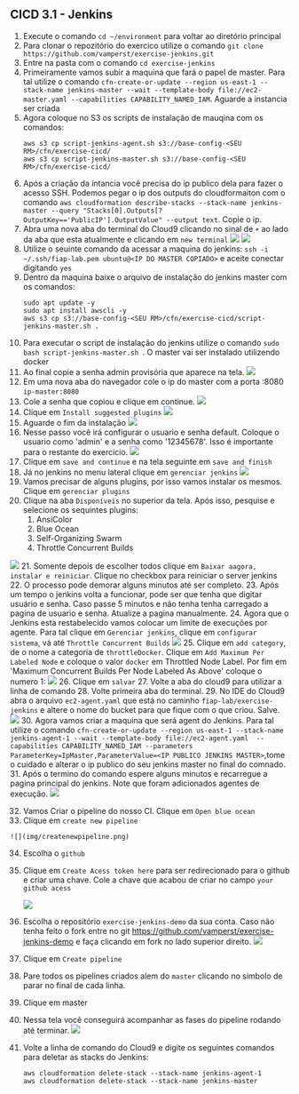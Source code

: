 ## CICD 3.1 - Jenkins

1. Execute o comando `cd ~/environment` para voltar ao diretório principal
2. Para clonar o repozitório do exercico utilize o comando `git clone https://github.com/vamperst/exercise-jenkins.git`
3. Entre na pasta com o comando `cd exercise-jenkins`
4. Primeiramente vamos subir a maquina que fará o papel de master. Para tal utilize o comando `cfn-create-or-update --region us-east-1 --stack-name jenkins-master --wait --template-body file://ec2-master.yaml --capabilities CAPABILITY_NAMED_IAM`. Aguarde a instancia ser criada
5. Agora coloque no S3 os scripts de instalação de mauqina com os comandos:
    ```
    aws s3 cp script-jenkins-agent.sh s3://base-config-<SEU RM>/cfn/exercise-cicd/
    aws s3 cp script-jenkins-master.sh s3://base-config-<SEU RM>/cfn/exercise-cicd/
    ```
6. Após a criação da intancia você precisa do ip publico dela para fazer o acesso SSH. Podemos pegar o ip dos outputs do cloudformaiton com o comando `aws cloudformation describe-stacks --stack-name jenkins-master --query "Stacks[0].Outputs[?OutputKey=='PublicIP'].OutputValue" --output text`. Copie o ip.
7. Abra uma nova aba do terminal do Cloud9 clicando no sinal de `+` ao lado da aba que esta atualmente e clicando em `new terminal`
   ![](img/novabaterminal.png)
   ![](img/clicknewterinal.png)
8. Utilize o seuinte comando da acessar a maquina do jenkins: `ssh -i ~/.ssh/fiap-lab.pem ubuntu@<IP DO MASTER COPIADO>` e aceite conectar digitando `yes`
9.  Dentro da maquina baixe o arquivo de instalação do jenkins master com os comandos:
    ```
    sudo apt update -y
    sudo apt install awscli -y
    aws s3 cp s3://base-config-<SEU RM>/cfn/exercise-cicd/script-jenkins-master.sh .
    ```
10. Para executar o script de instalação do jenkins utilize o comando `sudo bash script-jenkins-master.sh `. O master vai ser instalado utilizendo docker
11. Ao final copie a senha admin provisória que aparece na tela.
    ![](img/firstpassjenkins.png)
12. Em uma nova aba do navegador cole o ip do master com a porta :8080 `ip-master:8080`
13. Cole a senha que copiou e clique em continue.
    ![](img/firstpagejenkins.png)
14. Clique em `Install suggested plugins`
    ![](img/installsugested.png)
15. Aguarde o fim da instalação
    ![](img/instalationinitialplugins.png)
16. Nesse passo você irá configurar o usuario e senha default. Coloque o usuario como 'admin' e a senha como '12345678'. Isso é importante para o restante do exercicio.
    ![](img/adminpwd.png)
17. Clique em `save and continue` e na tela seguinte em `save and finish`
18. Já no jenkins no menu lateral clique em `gerenciar jenkins`
    ![](img/manageJenkins.png)
19. Vamos precisar de alguns plugins, por isso vamos instalar os mesmos. Clique em `gerenciar plugins`
20. Clique na aba `Disponíveis` no superior da tela. Após isso, pesquise e selecione os sequintes plugins:
    1.  AnsiColor
    2.  Blue Ocean
    3.  Self-Organizing Swarm 
    4.  Throttle Concurrent Builds

![](img/selectplugins.png)
21. Somente depois de escolher todos clique em `Baixar aagora, instalar e reiniciar`. Clique no checkbox para reiniciar o server jenkins
22. O processo pode demorar alguns minutos até ser completo.
23. Após um tempo o jenkins volta a funcionar, pode ser que tenha que digitar usuário e senha. Caso passe 5 minutos e não tenha tenha carregado a pagina de usuario e senha. Atualize a pagina manualmente.
24. Agora que o Jenkins esta restabelecido vamos colocar um limite de execuções por agente. Para tal clique em `Gerenciar jenkins`, clique em `configurar sistema`, vá até `Throttle Concurrent Builds`
    ![](img/ThrottleConcurrentBuilds.png)
25. Clique em `add category`, de o nome a categoria de `throttleDocker`. Clique em `Add Maximum Per Labeled Node` e coloque o valor `docker` em Throttled Node Label. Por fim em 'Maximum Concurrent Builds Per Node Labeled As Above' coloque o numero 1:
    ![](img/labeledThrottleCategory.png)
26. Clique em `salvar`
27. Volte a aba do cloud9 para utilizar a linha de comando
28. Volte primeira aba do terminal.
29. No IDE do Cloud9 abra o arquivo `ec2-agent.yaml` que está no caminho `fiap-lab/exercise-jenkins` e altere o nome do bucket para que fique com o que criou. Salve.
    ![](img/chagebucketagent.png)
30. Agora vamos criar a maquina que será agent do Jenkins. Para tal utilize o comando `cfn-create-or-update --region us-east-1 --stack-name jenkins-agent-1 --wait --template-body file://ec2-agent.yaml  --capabilities CAPABILITY_NAMED_IAM --parameters ParameterKey=IpMaster,ParameterValue=<IP PUBLICO JENKINS MASTER>`,tome o cuidado e alterar o ip publico do seu jenkins master no final do comnado.
31. Após o termino do comando espere alguns minutos e recarregue a pagina principal do jenkins. Note que foram adicionados agentes de execução.
    ![](img/executorBuilds.png)

32.  Vamos Criar o pipeline do nosso CI. Clique em `Open blue ocean`
33.  Clique em `create new pipeline`
    
    ![](img/createnewpipeline.png)

34. Escolha o `github`
35. Clique em `Create Acess token here` para ser redirecionado para o github e criar uma chave. Cole a chave que acabou de criar no campo `your github acess`
    
    ![](img/accesstokengenerate.png)
36. Escolha o repositório `exercise-jenkins-demo` da sua conta. Caso não tenha feito o fork entre no git <https://github.com/vamperst/exercise-jenkins-demo> e faça clicando em fork no lado superior direito.
    ![](img/chooserepo.png)
37. Clique em `Create pipeline`
38. Pare todos os pipelines criados alem do `master` clicando no simbolo de parar no final de cada linha.
39. Clique em master
40. Nessa tela você conseguirá acompanhar as fases do pipeline rodando até terminar.
    ![](img/masterOk.png)

41. Volte a linha de comando do Cloud9 e digite os seguintes comandos para deletar as stacks do Jenkins:
    ```
    aws cloudformation delete-stack --stack-name jenkins-agent-1
    aws cloudformation delete-stack --stack-name jenkins-master
    ```